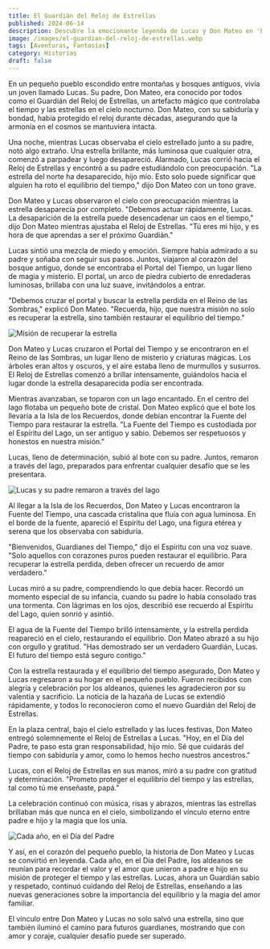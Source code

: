 ```yaml
---
title: El Guardián del Reloj de Estrellas
published: 2024-06-14
description: Descubre la emocionante leyenda de Lucas y Don Mateo en 'El Guardián del Reloj de Estrellas', una mágica historia para el Día del Padre sobre amor, valor y la protección del tiempo.
image: /images/el-guardian-del-reloj-de-estrellas.webp
tags: [Aventuras, Fantasías]
category: Historias
draft: false 
---
```


En un pequeño pueblo escondido entre montañas y bosques antiguos, vivía un joven llamado Lucas. Su padre, Don Mateo, era conocido por todos como el Guardián del Reloj de Estrellas, un artefacto mágico que controlaba el tiempo y las estrellas en el cielo nocturno. Don Mateo, con su sabiduría y bondad, había protegido el reloj durante décadas, asegurando que la armonía en el cosmos se mantuviera intacta.

Una noche, mientras Lucas observaba el cielo estrellado junto a su padre, notó algo extraño. Una estrella brillante, más luminosa que cualquier otra, comenzó a parpadear y luego desapareció. Alarmado, Lucas corrió hacia el Reloj de Estrellas y encontró a su padre estudiándolo con preocupación. "La estrella del norte ha desaparecido, hijo mío. Esto solo puede significar que alguien ha roto el equilibrio del tiempo," dijo Don Mateo con un tono grave.


Don Mateo y Lucas observaron el cielo con preocupación mientras la estrella desaparecía por completo. "Debemos actuar rápidamente, Lucas. La desaparición de la estrella puede desencadenar un caos en el tiempo," dijo Don Mateo mientras ajustaba el Reloj de Estrellas. "Tú eres mi hijo, y es hora de que aprendas a ser el próximo Guardián."

Lucas sintió una mezcla de miedo y emoción. Siempre había admirado a su padre y soñaba con seguir sus pasos. Juntos, viajaron al corazón del bosque antiguo, donde se encontraba el Portal del Tiempo, un lugar lleno de magia y misterio. El portal, un arco de piedra cubierto de enredaderas luminosas, brillaba con una luz suave, invitándolos a entrar.

"Debemos cruzar el portal y buscar la estrella perdida en el Reino de las Sombras," explicó Don Mateo. "Recuerda, hijo, que nuestra misión no solo es recuperar la estrella, sino también restaurar el equilibrio del tiempo."

![Misión de recuperar la estrella](/images/el-guardian-del-reloj-de-estrellas2.webp)


Don Mateo y Lucas cruzaron el Portal del Tiempo y se encontraron en el Reino de las Sombras, un lugar lleno de misterio y criaturas mágicas. Los árboles eran altos y oscuros, y el aire estaba lleno de murmullos y susurros. El Reloj de Estrellas comenzó a brillar intensamente, guiándolos hacia el lugar donde la estrella desaparecida podía ser encontrada.

Mientras avanzaban, se toparon con un lago encantado. En el centro del lago flotaba un pequeño bote de cristal. Don Mateo explicó que el bote los llevaría a la Isla de los Recuerdos, donde debían encontrar la Fuente del Tiempo para restaurar la estrella. "La Fuente del Tiempo es custodiada por el Espíritu del Lago, un ser antiguo y sabio. Debemos ser respetuosos y honestos en nuestra misión."

Lucas, lleno de determinación, subió al bote con su padre. Juntos, remaron a través del lago, preparados para enfrentar cualquier desafío que se les presentara.


![Lucas y su padre remaron a través del lago](/images/el-guardian-del-reloj-de-estrellas3.webp)


Al llegar a la Isla de los Recuerdos, Don Mateo y Lucas encontraron la Fuente del Tiempo, una cascada cristalina que fluía con agua luminosa. En el borde de la fuente, apareció el Espíritu del Lago, una figura etérea y serena que los observaba con sabiduría.

"Bienvenidos, Guardianes del Tiempo," dijo el Espíritu con una voz suave. "Solo aquellos con corazones puros pueden restaurar el equilibrio. Para recuperar la estrella perdida, deben ofrecer un recuerdo de amor verdadero."

Lucas miró a su padre, comprendiendo lo que debía hacer. Recordó un momento especial de su infancia, cuando su padre lo había consolado tras una tormenta. Con lágrimas en los ojos, describió ese recuerdo al Espíritu del Lago, quien sonrió y asintió.

El agua de la Fuente del Tiempo brilló intensamente, y la estrella perdida reapareció en el cielo, restaurando el equilibrio. Don Mateo abrazó a su hijo con orgullo y gratitud. "Has demostrado ser un verdadero Guardián, Lucas. El futuro del tiempo está seguro contigo."


Con la estrella restaurada y el equilibrio del tiempo asegurado, Don Mateo y Lucas regresaron a su hogar en el pequeño pueblo. Fueron recibidos con alegría y celebración por los aldeanos, quienes les agradecieron por su valentía y sacrificio. La noticia de la hazaña de Lucas se extendió rápidamente, y todos lo reconocieron como el nuevo Guardián del Reloj de Estrellas.

En la plaza central, bajo el cielo estrellado y las luces festivas, Don Mateo entregó solemnemente el Reloj de Estrellas a Lucas. "Hoy, en el Día del Padre, te paso esta gran responsabilidad, hijo mío. Sé que cuidarás del tiempo con sabiduría y amor, como lo hemos hecho nuestros ancestros."

Lucas, con el Reloj de Estrellas en sus manos, miró a su padre con gratitud y determinación. "Prometo proteger el equilibrio del tiempo y las estrellas, tal como tú me enseñaste, papá."

La celebración continuó con música, risas y abrazos, mientras las estrellas brillaban más que nunca en el cielo, simbolizando el vínculo eterno entre padre e hijo y la magia que los unía.

![Cada año, en el Día del Padre](/images/el-guardian-del-reloj-de-estrellas4.webp)


Y así, en el corazón del pequeño pueblo, la historia de Don Mateo y Lucas se convirtió en leyenda. Cada año, en el Día del Padre, los aldeanos se reunían para recordar el valor y el amor que unieron a padre e hijo en su misión de proteger el tiempo y las estrellas. Lucas, ahora un Guardián sabio y respetado, continuó cuidando del Reloj de Estrellas, enseñando a las nuevas generaciones sobre la importancia del equilibrio y la magia del amor familiar.

El vínculo entre Don Mateo y Lucas no solo salvó una estrella, sino que también iluminó el camino para futuros guardianes, mostrando que con amor y coraje, cualquier desafío puede ser superado.